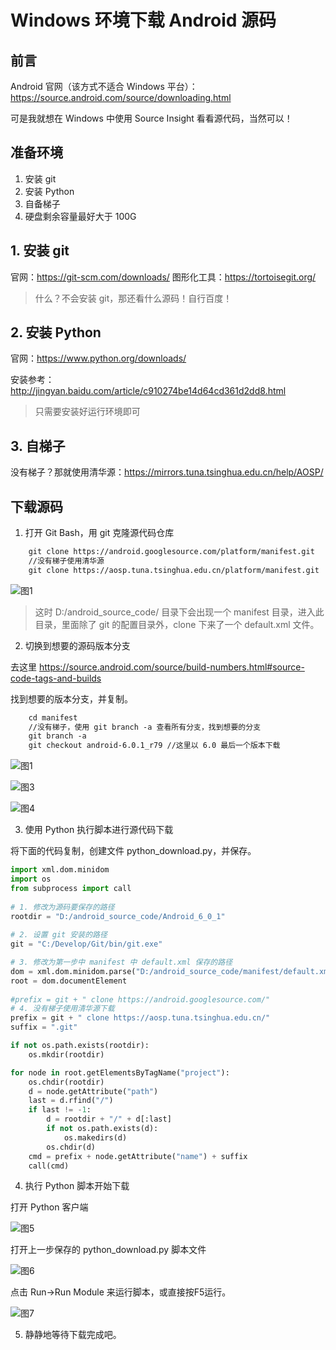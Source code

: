 # Windows 环境下载 Android 源码 #

## 前言 ##

Android 官网（该方式不适合 Windows 平台）：https://source.android.com/source/downloading.html

可是我就想在 Windows 中使用 Source Insight 看看源代码，当然可以！

## 准备环境 ##

1. 安装 git
2. 安装 Python
3. 自备梯子
4. 硬盘剩余容量最好大于 100G

## 1. 安装 git ##

官网：https://git-scm.com/downloads/
图形化工具：https://tortoisegit.org/

> 什么？不会安装 git，那还看什么源码！自行百度！

## 2. 安装 Python ##

官网：https://www.python.org/downloads/

安装参考：http://jingyan.baidu.com/article/c910274be14d64cd361d2dd8.html

> 只需要安装好运行环境即可

## 3. 自梯子 ##

没有梯子？那就使用清华源：https://mirrors.tuna.tsinghua.edu.cn/help/AOSP/


## 下载源码 ##

1. 打开 Git Bash，用 git 克隆源代码仓库

```Xml
    git clone https://android.googlesource.com/platform/manifest.git
	//没有梯子使用清华源
	git clone https://aosp.tuna.tsinghua.edu.cn/platform/manifest.git
```

![图1][1]

> 这时 D:/android_source_code/ 目录下会出现一个 manifest 目录，进入此目录，里面除了 git 的配置目录外，clone 下来了一个 default.xml 文件。

2. 切换到想要的源码版本分支

去这里 https://source.android.com/source/build-numbers.html#source-code-tags-and-builds

找到想要的版本分支，并复制。

```Xml
    cd manifest
	//没有梯子，使用 git branch -a 查看所有分支，找到想要的分支
	git branch -a
	git checkout android-6.0.1_r79 //这里以 6.0 最后一个版本下载
```

![图1][1]

![图3][3]

![图4][4]

3. 使用 Python 执行脚本进行源代码下载

将下面的代码复制，创建文件 python_download.py，并保存。

```Python
import xml.dom.minidom
import os
from subprocess import call
 
# 1. 修改为源码要保存的路径
rootdir = "D:/android_source_code/Android_6_0_1"
 
# 2. 设置 git 安装的路径
git = "C:/Develop/Git/bin/git.exe"

# 3. 修改为第一步中 manifest 中 default.xml 保存的路径
dom = xml.dom.minidom.parse("D:/android_source_code/manifest/default.xml")
root = dom.documentElement
 
#prefix = git + " clone https://android.googlesource.com/"
# 4. 没有梯子使用清华源下载
prefix = git + " clone https://aosp.tuna.tsinghua.edu.cn/"
suffix = ".git"  

if not os.path.exists(rootdir):  
    os.mkdir(rootdir)  

for node in root.getElementsByTagName("project"):  
    os.chdir(rootdir)  
    d = node.getAttribute("path")  
    last = d.rfind("/")  
    if last != -1:  
        d = rootdir + "/" + d[:last]  
        if not os.path.exists(d):  
            os.makedirs(d)  
        os.chdir(d)  
    cmd = prefix + node.getAttribute("name") + suffix  
    call(cmd)
```
4. 执行 Python 脚本开始下载

打开 Python 客户端

![图5][5]

打开上一步保存的 python_download.py 脚本文件

![图6][6]

点击 Run->Run Module 来运行脚本，或直接按F5运行。

![图7][7]

5. 静静地等待下载完成吧。


[1]:https://github.com/jeanboydev/Android-ReadTheFuckingSourceCode/blob/master/resources/images/android_download_source/1.png
[2]:https://github.com/jeanboydev/Android-ReadTheFuckingSourceCode/blob/master/resources/images/android_download_source/2.png
[3]:https://github.com/jeanboydev/Android-ReadTheFuckingSourceCode/blob/master/resources/images/android_download_source/3.png
[4]:https://github.com/jeanboydev/Android-ReadTheFuckingSourceCode/blob/master/resources/images/android_download_source/4.png
[5]:https://github.com/jeanboydev/Android-ReadTheFuckingSourceCode/blob/master/resources/images/android_download_source/5.png
[6]:https://github.com/jeanboydev/Android-ReadTheFuckingSourceCode/blob/master/resources/images/android_download_source/6.png
[7]:https://github.com/jeanboydev/Android-ReadTheFuckingSourceCode/blob/master/resources/images/android_download_source/7.png
